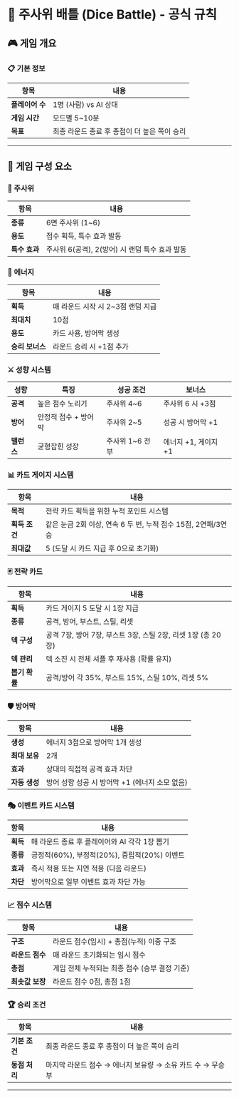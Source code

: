 # 🎲 주사위 배틀 (Dice Battle) - 공식 규칙

## 🎮 게임 개요

### 📋 기본 정보

| 항목            | 내용                                         |
| --------------- | -------------------------------------------- |
| **플레이어 수** | 1명 (사람) vs AI 상대                        |
| **게임 시간**   | 모드별 5~10분                                |
| **목표**        | 최종 라운드 종료 후 총점이 더 높은 쪽이 승리 |

---

## 🎯 게임 구성 요소

### 🎲 주사위

| 항목          | 내용                                           |
| ------------- | ---------------------------------------------- |
| **종류**      | 6면 주사위 (1~6)                               |
| **용도**      | 점수 획득, 특수 효과 발동                      |
| **특수 효과** | 주사위 6(공격), 2(방어) 시 랜덤 특수 효과 발동 |

### 🔋 에너지

| 항목            | 내용                              |
| --------------- | --------------------------------- |
| **획득**        | 매 라운드 시작 시 2~3점 랜덤 지급 |
| **최대치**      | 10점                              |
| **용도**        | 카드 사용, 방어막 생성            |
| **승리 보너스** | 라운드 승리 시 +1점 추가          |

### ⚔️ 성향 시스템

| 성향       | 특징                 | 성공 조건       | 보너스               |
| ---------- | -------------------- | --------------- | -------------------- |
| **공격**   | 높은 점수 노리기     | 주사위 4~6      | 주사위 6 시 +3점     |
| **방어**   | 안정적 점수 + 방어막 | 주사위 2~5      | 성공 시 방어막 +1    |
| **밸런스** | 균형잡힌 성장        | 주사위 1~6 전부 | 에너지 +1, 게이지 +1 |

### 📊 카드 게이지 시스템

| 항목          | 내용                                                          |
| ------------- | ------------------------------------------------------------- |
| **목적**      | 전략 카드 획득을 위한 누적 포인트 시스템                      |
| **획득 조건** | 같은 눈금 2회 이상, 연속 6 두 번, 누적 점수 15점, 2연패/3연승 |
| **최대값**    | 5 (도달 시 카드 지급 후 0으로 초기화)                         |

### 🃏 전략 카드

| 항목          | 내용                                                         |
| ------------- | ------------------------------------------------------------ |
| **획득**      | 카드 게이지 5 도달 시 1장 지급                               |
| **종류**      | 공격, 방어, 부스트, 스틸, 리셋                               |
| **덱 구성**   | 공격 7장, 방어 7장, 부스트 3장, 스틸 2장, 리셋 1장 (총 20장) |
| **덱 관리**   | 덱 소진 시 전체 셔플 후 재사용 (확률 유지)                   |
| **뽑기 확률** | 공격/방어 각 35%, 부스트 15%, 스틸 10%, 리셋 5%              |

### 🛡️ 방어막

| 항목          | 내용                                           |
| ------------- | ---------------------------------------------- |
| **생성**      | 에너지 3점으로 방어막 1개 생성                 |
| **최대 보유** | 2개                                            |
| **효과**      | 상대의 직접적 공격 효과 차단                   |
| **자동 생성** | 방어 성향 성공 시 방어막 +1 (에너지 소모 없음) |

### 🎭 이벤트 카드 시스템

| 항목     | 내용                                          |
| -------- | --------------------------------------------- |
| **획득** | 매 라운드 종료 후 플레이어와 AI 각각 1장 뽑기 |
| **종류** | 긍정적(60%), 부정적(20%), 중립적(20%) 이벤트  |
| **효과** | 즉시 적용 또는 지연 적용 (다음 라운드)        |
| **차단** | 방어막으로 일부 이벤트 효과 차단 가능         |

### 📈 점수 시스템

| 항목            | 내용                                          |
| --------------- | --------------------------------------------- |
| **구조**        | 라운드 점수(임시) + 총점(누적) 이중 구조      |
| **라운드 점수** | 매 라운드 초기화되는 임시 점수                |
| **총점**        | 게임 전체 누적되는 최종 점수 (승부 결정 기준) |
| **최솟값 보장** | 라운드 점수 0점, 총점 1점                     |

### 🏆 승리 조건

| 항목          | 내용                                                       |
| ------------- | ---------------------------------------------------------- |
| **기본 조건** | 최종 라운드 종료 후 총점이 더 높은 쪽이 승리               |
| **동점 처리** | 마지막 라운드 점수 → 에너지 보유량 → 소유 카드 수 → 무승부 |

---
